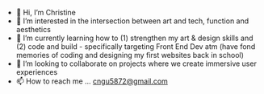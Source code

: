 - 👋 Hi, I’m Christine
- 👀 I’m interested in the intersection between art and tech, function and aesthetics
- 🌱 I’m currently learning how to (1) strengthen my art & design skills and (2) code and build - specifically targeting Front End Dev atm (have fond memories of coding and designing my first websites back in school)
- 💞️ I’m looking to collaborate on projects where we create immersive user experiences
- 📫 How to reach me ... cngu5872@gmail.com

<!---
aheyhey/aheyhey is a ✨ special ✨ repository because its `README.md` (this file) appears on your GitHub profile.
You can click the Preview link to take a look at your changes.
--->
